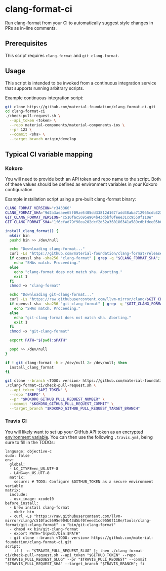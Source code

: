 # clang-format-ci

Run clang-format from your CI to automatically suggest style changes in PRs as in-line comments.

## Prerequisites

This script requires `clang-format` and `git clang-format`.

## Usage

This script is intended to be invoked from a continuous integration service that supports running
arbitrary scripts.

Example continuous integration script:

```bash
git clone https://github.com/material-foundation/clang-format-ci.git
cd clang-format-ci
./check-pull-request.sh \
  --api_token <token> \
  --repo material-components/material-components-ios \
  --pr 123 \
  --commit <sha> \
  --target_branch origin/develop
```

## Typical CI variable mapping

### Kokoro

You will need to provide both an API token and repo name to the script. Both of these values should
be defined as environment variables in your Kokoro configuration.

Example installation script using a pre-built clang-format binary:

```bash
CLANG_FORMAT_VERSION="r343360"
CLANG_FORMAT_SHA="9d2a3aeaee65f09ae5405dd33812d167fadd48aba712965cdb3238e5d8837255"
GIT_CLANG_FORMAT_VERSION="c510fac5695e904b43d5bf0feee31cc9550f110e"
GIT_CLANG_FORMAT_SHA="1f6cfad79f90ea202dcf2d52a360186341a589cdbfdee05b0e7694f912aa9820"

install_clang_format() {
  mkdir bin
  pushd bin >> /dev/null

  echo "Downloading clang-format..."
  curl -Ls "https://github.com/material-foundation/clang-format/releases/download/$CLANG_FORMAT_VERSION/clang-format" -o "clang-format"
  if openssl sha -sha256 "clang-format" | grep -q "$CLANG_FORMAT_SHA"; then
    echo "SHAs match. Proceeding."
  else
    echo "clang-format does not match sha. Aborting."
    exit 1
  fi
  chmod +x "clang-format"

  echo "Downloading git-clang-format..."
  curl -Ls "https://raw.githubusercontent.com/llvm-mirror/clang/$GIT_CLANG_FORMAT_VERSION/tools/clang-format/git-clang-format" -o "git-clang-format"
  if openssl sha -sha256 "git-clang-format" | grep -q "$GIT_CLANG_FORMAT_SHA"; then
    echo "SHAs match. Proceeding."
  else
    echo "git-clang-format does not match sha. Aborting."
    exit 1
  fi
  chmod +x "git-clang-format"

  export PATH="$(pwd):$PATH"

  popd >> /dev/null
}

if ! git clang-format -h > /dev/null 2> /dev/null; then
  install_clang_format
fi

git clone --branch <TODO: version> https://github.com/material-foundation/clang-format-ci.git
./clang-format-ci/check-pull-request.sh \
  --api_token "$API_TOKEN" \
  --repo "$REPO" \
  --pr "$KOKORO_GITHUB_PULL_REQUEST_NUMBER" \
  --commit "$KOKORO_GITHUB_PULL_REQUEST_COMMIT" \
  --target_branch "$KOKORO_GITHUB_PULL_REQUEST_TARGET_BRANCH"
```


### Travis CI

You will likely want to set up your GitHub API token as an
[encrypted environment variable](https://docs.travis-ci.com/user/environment-variables/#defining-encrypted-variables-in-travisyml).
You can then use the following `.travis.yml`, being sure to fill in the TODOs:

```
language: objective-c
sudo: false
env:
  global:
  - LC_CTYPE=en_US.UTF-8
  - LANG=en_US.UTF-8
  matrix:
    secure: # TODO: Configure $GITHUB_TOKEN as a secure environment variable
matrix:
  include:
  - osx_image: xcode10
before_install:
  - brew install clang-format
  - mkdir bin
  - curl -Ls "https://raw.githubusercontent.com/llvm-mirror/clang/c510fac5695e904b43d5bf0feee31cc9550f110e/tools/clang-format/git-clang-format" -o "bin/git-clang-format"
  - chmod +x bin/git-clang-format
  - export PATH="$(pwd)/bin:$PATH"
  - git clone --branch <TODO: version> https://github.com/material-foundation/clang-format-ci.git
script:
  - if [ -n "$TRAVIS_PULL_REQUEST_SLUG" ]; then ./clang-format-ci/check-pull-request.sh --api_token "$GITHUB_TOKEN" --repo "$TRAVIS_PULL_REQUEST_SLUG" --pr "$TRAVIS_PULL_REQUEST" --commit "$TRAVIS_PULL_REQUEST_SHA" --target_branch "$TRAVIS_BRANCH"; fi
```
